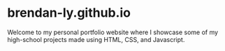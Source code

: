 # brendan-ly.github.io
Welcome to my personal portfolio website where I showcase some of my high-school projects made using HTML, CSS, and Javascript.
